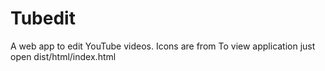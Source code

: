 # Tubedit

A web app to edit YouTube videos.
Icons are from [](https://icons8.com)
To view application just open dist/html/index.html
